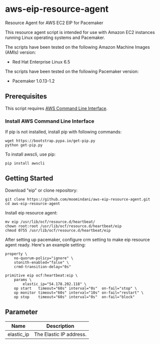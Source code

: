 # aws-eip-resource-agent

Resource Agent for AWS EC2 EIP for Pacemaker

This resource agent script is intended for use with Amazon EC2 instances running Linux operating systems and Pacemaker.

The scripts have been tested on the following Amazon Machine Images (AMIs) version:

* Red Hat Enterprise Linux 6.5

The scripts have been tested on the following Pacemaker version:

* Pacemaker 1.0.13-1.2

## Prerequisites

This script requires [AWS Command Line Interface](http://aws.amazon.com/cli/).

### Install AWS Command Line Interface

If pip is not installed, install pip with following commands:
```
wget https://bootstrap.pypa.io/get-pip.py
python get-pip.py
```
To install awscli, use pip:

```
pip install awscli
```

## Getting Started

Download "eip" or clone repository: 

```
git clone https://github.com/moomindani/aws-eip-resource-agent.git
cd aws-eip-resource-agent
```

Install eip resource agent:

```
mv eip /usr/lib/ocf/resource.d/heartbeat/
chown root:root /usr/lib/ocf/resource.d/heartbeat/eip 
chmod 0755 /usr/lib/ocf/resource.d/heartbeat/eip
```

After setting up pacemaker, configure crm setting to make eip resource agent ready. 
Here's an example setting:

```
property \
    no-quorum-policy="ignore" \
    stonith-enabled="false" \
    crmd-transition-delay="0s"

primitive eip ocf:heartbeat:eip \
    params \
        elastic_ip="54.178.202.118" \
    op start   timeout="60s" interval="0s"  on-fail="stop" \
    op monitor timeout="60s" interval="10s" on-fail="restart" \
    op stop    timeout="60s" interval="0s"  on-fail="block"
```

## Parameter

Name                       | Description
-------------------------- | -------------------------------------------------
elastic_ip                 | The Elastic IP address.
